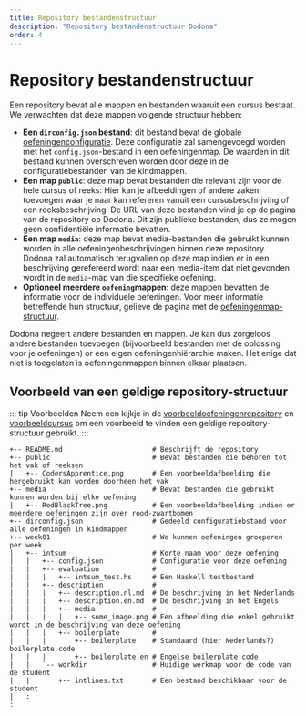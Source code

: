 ```yaml
---
title: Repository bestandenstructuur
description: "Repository bestandenstructuur Dodona"
order: 4
---
```


# Repository bestandenstructuur

Een repository bevat alle mappen en bestanden waaruit een cursus bestaat. We verwachten dat deze mappen volgende structuur hebben:

- **Een `dirconfig.json` bestand**: dit bestand bevat de globale [oefeningenconfiguratie](/nl/references/exercise-config). Deze configuratie zal samengevoegd worden met het `config.json`-bestand in een oefeningenmap. De waarden in dit bestand kunnen overschreven worden door deze in de configuratiebestanden van de kindmappen.
- **Een map `public`**: deze map bevat bestanden die relevant zijn voor de hele cursus of reeks:
Hier kan je afbeeldingen of andere zaken toevoegen waar je naar kan refereren vanuit een cursusbeschrijving of een reeksbeschrijving. De URL van deze bestanden vind je op de pagina van de repository op Dodona. Dit zijn publieke bestanden, dus ze mogen geen confidentiële informatie bevatten.
- **Een map `media`**: deze map bevat media-bestanden die gebruikt kunnen worden in alle oefeningenbeschrijvingen binnen deze repository. Dodona zal automatisch terugvallen op deze map indien er in een beschrijving gerefereerd wordt naar een media-item dat niet gevonden wordt in de `media`-map van die specifieke oefening.
- **Optioneel meerdere `oefening`mappen**: deze mappen bevatten de informatie voor de individuele oefeningen. Voor meer informatie betreffende hun structuur, gelieve de pagina met de [oefeningenmap-structuur](/nl/references/exercise-directory-structure).

Dodona negeert andere bestanden en mappen. Je kan dus zorgeloos andere bestanden toevoegen (bijvoorbeeld bestanden met de oplossing voor je oefeningen) or een eigen oefeningenhiërarchie maken. Het enige dat niet is toegelaten is oefeningenmappen binnen elkaar plaatsen.

## Voorbeeld van een geldige repository-structuur

::: tip Voorbeelden
Neem een kijkje in de [voorbeeldoefeningenrepository](https://github.com/dodona-edu/example-exercises) en [voorbeeldcursus](https://dodona.be/en/courses/358/) om een voorbeeld te vinden een geldige repository-structuur gebruikt.
:::

```
+-- README.md                      # Beschrijft de repository
+-- public                         # Bevat bestanden die behoren tot het vak of reeksen
|   +-- CodersApprentice.png       # Een voorbeeldafbeelding die hergebruikt kan worden doorheen het vak
+-- media                          # Bevat bestanden die gebruikt kunnen worden bij elke oefening
|   +-- RedBlackTree.png           # Een voorbeeldafbeelding indien er meerdere oefeningen zijn over rood-zwartbomen
+-- dirconfig.json                 # Gedeeld configuratiebstand voor alle oefeningen in kindmappen
+-- week01                         # We kunnen oefeningen groeperen per week
|   +-- intsum                     # Korte naam voor deze oefening
|   |   +-- config.json            # Configuratie voor deze oefening
|   |   +-- evaluation             #
|   |   |   +-- intsum_test.hs     # Een Haskell testbestand
|   |   +-- description            #
|   |   |   +-- description.nl.md  # De beschrijving in het Nederlands
|   |   |   +-- description.en.md  # De beschrijving in het Engels
|   |   |   +-- media              #
|   |   |   |   +-- some_image.png # Een afbeelding die enkel gebruikt wordt in de beschrijving van deze oefening
|   |   |   +-- boilerplate        #
|   |   |       +-- boilerplate    # Standaard (hier Nederlands?) boilerplate code
|   |   |       +-- boilerplate.en # Engelse boilerplate code
|   |   `-- workdir                # Huidige werkmap voor de code van de student
|   |       +-- intlines.txt       # Een bestand beschikbaar voor de student
|   :
:
```
